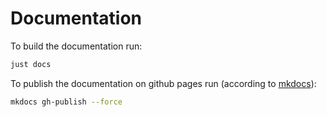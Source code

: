 
# Documentation

To build the documentation run:

```bash
just docs
```

To publish the documentation on github pages run (according to
[mkdocs](https://squidfunk.github.io/mkdocs-material/publishing-your-site/#with-mkdocs)):

```bash
mkdocs gh-publish --force
```
